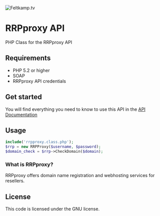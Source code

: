 ![Feltkamp.tv](http://www.feltkamp.tv/images/logo.png)

# RRPproxy API

PHP Class for the RRPproxy API

## Requirements

- PHP 5.2 or higher
- SOAP
- RRPproxy API credentials

## Get started

You will find everything you need to know to use this API in the [API Documentation](https://wiki.rrpproxy.net/API:Contents)

## Usage

```php
include('rrpproxy.class.php');
$rrp = new RRPProxy($username, $password);
$domain_check = $rrp->CheckDomain($domain);
```

### What is RRPproxy?

RRPproxy offers domain name registration and webhosting services for resellers. 

## License

This code is licensed under the GNU license.
